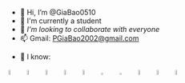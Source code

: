 - 👋 Hi, I’m @GiaBao0510
- 🌱 I'm currently a student
- 💞️ *I'm looking to collaborate with everyone*
- 📫 Gmail: PGiaBao2002@gmail.com
<!---
GiaBao0510/GiaBao0510 is a ✨ special ✨ repository because its `README.md` (this file) appears on your GitHub profile.
You can click the Preview link to take a look at your changes.
--->
- 🔗 I know:
<!--- Link hinh anh--->

[<img src="https://andeh.co.uk/img/skills/java.png" width="5%"/>](https://www.javatpoint.com/java-tutorial) <!--Java --> &nbsp;  <!--html-->  [<img src="https://play-lh.googleusercontent.com/85WnuKkqDY4gf6tndeL4_Ng5vgRk7PTfmpI4vHMIosyq6XQ7ZGDXNtYG2s0b09kJMw" width="5%"/>](https://www.w3schools.com/html/)     &nbsp;  <!--css-->   [<img src="https://play-lh.googleusercontent.com/RTAZb9E639F4JBcuBRTPEk9_92I-kaKgBMw4LFxTGhdCQeqWukXh74rTngbQpBVGxqo" width="5%"/>](https://www.w3schools.com/css/default.asp)    &nbsp; <!--javaScript-->  [<img src="https://upload.wikimedia.org/wikipedia/commons/thumb/9/99/Unofficial_JavaScript_logo_2.svg/480px-Unofficial_JavaScript_logo_2.svg.png" width="5%"/>](https://www.w3schools.com/js/default.asp) &nbsp;  <!--ShellScript--> [<img src="https://images.squarespace-cdn.com/content/v1/585ae2fd20099ec5194c7fb9/1577281683792-9JTDOYIJ26MMFS1218F1/bash-logo.jpg" width="5%"/>](https://www.tutorialspoint.com/unix/shell_scripting.htm) &nbsp; [<img src="https://www.simplilearn.com/ice9/course_images/160x160/C-simplilearn.svgz" width="5%" height="3%"/>](https://www.codecademy.com/catalog/language/c) <!--C-->  &nbsp;    [<img src="https://encrypted-tbn0.gstatic.com/images?q=tbn:ANd9GcQwzINGYNDQAK_vE4e7-No1AfwEKehr5y-dfyokA3smE5s7bf_5fkerIkbMj-Y4QuZ6tgg&usqp=CAU" width="5%" height="3%"/>](https://www.w3schools.com/jquery/default.asp) <!--Jquery--> &nbsp; [<img src="https://avatars.githubusercontent.com/u/2918581?s=280&v=4" width="5%"/>](https://getbootstrap.com/docs/5.2/getting-started/introduction/) <!--bootstrap--> &nbsp; [<img src="https://encrypted-tbn0.gstatic.com/images?q=tbn:ANd9GcSbxtbREjQwCjmV7E-znwa2TBQfgzPLZn6dhGU_ldy67CLBLdkxCoUanp_21nxMVrBwgPE&usqp=CAU" width="5%"/>](https://www.youtube.com/@OracleLearningchannel/playlists) <!--sql developer--> &nbsp; [<img src="https://git-scm.com/images/logos/downloads/Git-Icon-1788C.png" width="5%"/>](https://www.atlassian.com/git/tutorials/setting-up-a-repository) <!--Git--> 
